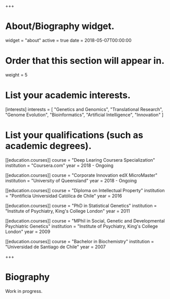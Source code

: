 +++
# About/Biography widget.
widget = "about"
active = true
date = 2018-05-07T00:00:00

# Order that this section will appear in.
weight = 5

# List your academic interests.
[interests]
  interests = [
    "Genetics and Genomics",
    "Translational Research",
    "Genome Evolution",
    "Bioinformatics",
    "Artificial Intelligence",
    "Innovation"
  ]

# List your qualifications (such as academic degrees).
[[education.courses]]
  course = "Deep Learing Coursera Specialization"
  institution = "Coursera.com"
  year = 2018 - Ongoing

[[education.courses]]
  course = "Corporate Innovation edX MicroMaster"
  institution = "University of Queensland"
  year = 2018 - Ongoing

[[education.courses]]
  course = "Diploma on Intellectual Property"
  institution = "Pontificia Universidad Católica de Chile"
  year = 2016

[[education.courses]]
  course = "PhD in Statistical Genetics"
  institution = "Institute of Psychiatry, King's College London"
  year = 2011

[[education.courses]]
  course = "MPhil in Social, Genetic and Developmental Psychiatric Genetics"
  institution = "Institute of Psychiatry, King's College London"
  year = 2009

[[education.courses]]
  course = "Bachelor in Biochemistry"
  institution = "Universidad de Santiago de Chile"
  year = 2007
 
+++

# Biography

Work in progress.
